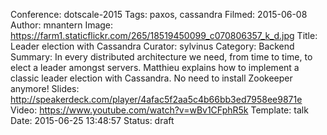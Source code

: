 Conference: dotscale-2015
Tags: paxos, cassandra
Filmed: 2015-06-08
Author: mnantern
Image: https://farm1.staticflickr.com/265/18519450099_c070806357_k_d.jpg
Title: Leader election with Cassandra
Curator: sylvinus
Category: Backend
Summary: In every distributed architecture we need, from time to time, to elect a leader amongst servers. Matthieu explains how to implement a classic leader election with Cassandra. No need to install Zookeeper anymore!
Slides: http://speakerdeck.com/player/4afac5f2aa5c4b66bb3ed7958ee9871e
Video: https://www.youtube.com/watch?v=wBv1CFphR5k
Template: talk
Date: 2015-06-25 13:48:57
Status: draft